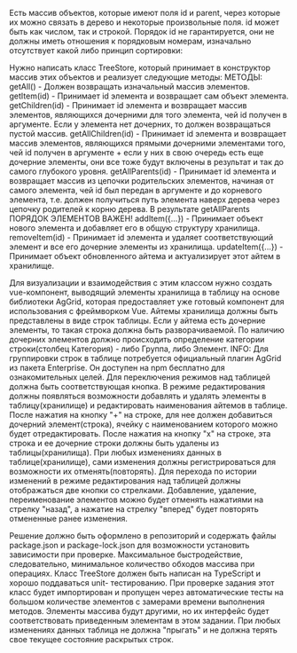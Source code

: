 Есть массив объектов, которые имеют поля id и parent, через которые их можно связать в
дерево и некоторые произвольные поля. id может быть как числом, так и строкой.
Порядок id не гарантируется, они не должны иметь отношения к порядковым номерам,
изначально отсутствует какой либо принцип сортировки:

Нужно написать класс TreeStore, который принимает в конструктор массив этих объектов
и реализует следующие методы:
МЕТОДЫ:
getAll() - Должен возвращать изначальный массив элементов.
getItem(id) - Принимает id элемента и возвращает сам объект элемента.
getChildren(id) - Принимает id элемента и возвращает массив элементов,
являющихся дочерними для того элемента, чей id получен в аргументе. Если у
элемента нет дочерних, то должен возвращаться пустой массив.
getAllChildren(id) - Принимает id элемента и возвращает массив элементов,
являющихся прямыми дочерними элементами того, чей id получен в аргументе +
если у них в свою очередь есть еще дочерние элементы, они все тоже будут
включены в результат и так до самого глубокого уровня.
getAllParents(id) - Принимает id элемента и возвращает массив из цепочки
родительских элементов, начиная от самого элемента, чей id был передан в
аргументе и до корневого элемента, т.е. должен получиться путь элемента
наверх дерева через цепочку родителей к корню дерева. В результате
getAllParents ПОРЯДОК ЭЛЕМЕНТОВ ВАЖЕН!
addItem({...}) - Принимает объект нового элемента и добавляет его в общую
структуру хранилища.
removeItem(id) - Принимает id элемента и удаляет соответствующий элемент и
все его дочерние элементы из хранилища.
updateItem({...}) - Принимает объект обновленного айтема и актуализирует
этот айтем в хранилище.

Для визуализации и взаимодействия с этим классом нужно создать vue-компонент,
выводящий элементы хранилища в таблицу на основе библиотеки AgGrid, которая
предоставляет уже готовый компонент <ag-grid-vue/> для использования с
фреймворком Vue.
Айтемы хранилища должны быть представлены в виде строк таблицы. Если у айтема
есть дочерние элементы, то такая строка должна быть разворачиваемой. По наличию
дочерних элементов должно происходить определение категории строки(столбец
Категория) - либо Группа, либо Элемент.
INFO:
Для группировки строк в таблице потребуется официальный плагин AgGrid из пакета
Enterprise. Он доступен на npm бесплатно для ознакомительных целей.
Для переключения режимов над таблицей должна быть соответствующая кнопка.
В режиме редактирования должны появляться возможности добавлять и удалять
элементы в таблицу(хранилище) и редактировать наименования айтемов в таблице.
После нажатия на кнопку "+" на строке, для нее должен добавиться дочерний
элемент(строка), ячейку с наименованием которого можно будет отредактировать.
После нажатия на кнопку "x" на строке, эта строка и ее дочерние строки должны быть
удалены из таблицы(хранилища).
При любых изменениях данных в таблице(хранилище), сами изменения должны
регистрироваться для возможности их отменять(повторять). Для перехода по истории
изменений в режиме редактирования над таблицей должны отображаться две кнопки со
стрелками. Добавление, удаление, переименование элементов можно будет отменять
нажатиями на стрелку "назад", а нажатие на стрелку "вперед" будет повторять
отмененные ранее изменения.

Решение должно быть оформлено в репозиторий и содержать файлы
package.json и package-lock.json для возможности установить зависимости
при проверке.
Максимальное быстродействие, следовательно, минимальное количество
обходов массива при операциях.
Класс TreeStore должен быть написан на TypeScript и хорошо поддаваться unit-
тестированию. При проверке задания этот класс будет импортирован и пропущен
через автоматические тесты на большом количестве элементов с замерами
времени выполнения методов. Элементы массива будут другими, но их
интерфейс будет соответствовать приведенным элементам в этом задании.
При любых изменениях данных таблица не должна "прыгать" и не должна терять
свое текущее состояние раскрытых строк.